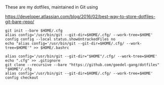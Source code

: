These are my dotfiles, maintained in Git using

https://developer.atlassian.com/blog/2016/02/best-way-to-store-dotfiles-git-bare-repo/

    git init --bare $HOME/.cfg
    alias config='/usr/bin/git --git-dir=$HOME/.cfg/ --work-tree=$HOME'
    config config --local status.showUntrackedFiles no
    echo "alias config='/usr/bin/git --git-dir=$HOME/.cfg/ --work-tree=$HOME'" >> $HOME/.bashrc

    alias config='/usr/bin/git --git-dir="$HOME"/.cfg/ --work-tree=$HOME'
    echo ".cfg" >> .gitignore
    git clone --recursive --bare "https://github.com/goedel-gang/dotfiles" "$HOME"/.cfg
    alias config='/usr/bin/git --git-dir=$HOME/.cfg/ --work-tree=$HOME'
    config checkout
